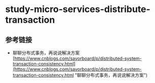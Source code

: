 # study-micro-services-distribute-transaction #

## 参考链接 ##
- 聊聊分布式事务，再说说解决方案 [https://www.cnblogs.com/savorboard/p/distributed-system-transaction-consistency.html](https://www.cnblogs.com/savorboard/p/distributed-system-transaction-consistency.html "聊聊分布式事务，再说说解决方案")
